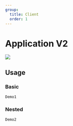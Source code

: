 ```yaml
---
group:
  title: Client
  order: 1
---
```


# Application V2

<img src="https://nocobase.oss-cn-beijing.aliyuncs.com/5be7ebc2f47effef85be7a0c75cf76f9.png" style="max-width: 800px;" />


## Usage

### Basic

<code src="./demos/demo1.tsx">Demo1</code>

### Nested

<code src="./demos/demo2.tsx">Demo2</code>

